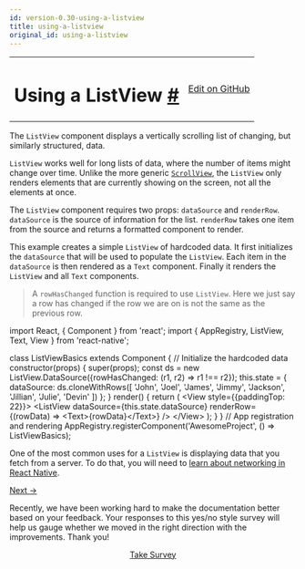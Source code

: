 ```yaml
---
id: version-0.30-using-a-listview
title: using-a-listview
original_id: using-a-listview
---
```

<a id="content"></a><table width="100%"><tbody><tr><td><h1><a class="anchor" name="using-a-listview"></a>Using a ListView <a class="hash-link" href="docs/using-a-listview.html#using-a-listview">#</a></h1></td><td style="text-align:right;"><a target="_blank" href="https://github.com/facebook/react-native/blob/0.30-stable/docs/UsingAListView.md">Edit on GitHub</a></td></tr></tbody></table><div><p>The <code>ListView</code> component displays a vertically scrolling list of changing, but similarly structured, data.</p><p><code>ListView</code> works well for long lists of data, where the number of items might change over time. Unlike the more generic <a href="/react-native/docs/using-a-scrollview.html" target=""><code>ScrollView</code></a>, the <code>ListView</code> only renders elements that are currently showing on the screen, not all the elements at once.</p><p>The <code>ListView</code> component requires two props: <code>dataSource</code> and <code>renderRow</code>. <code>dataSource</code> is the source of information for the list. <code>renderRow</code> takes one item from the source and returns a formatted component to render.</p><p>This example creates a simple <code>ListView</code> of hardcoded data. It first initializes the <code>dataSource</code> that will be used to populate the <code>ListView</code>. Each item in the <code>dataSource</code> is then rendered as a <code>Text</code> component. Finally it renders the <code>ListView</code> and all <code>Text</code> components.</p><blockquote><p>A <code>rowHasChanged</code> function is required to use <code>ListView</code>. Here we just say a row has changed if the row we are on is not the same as the previous row.</p></blockquote><div class="prism language-javascript">import React<span class="token punctuation">,</span> <span class="token punctuation">{</span> Component <span class="token punctuation">}</span> from <span class="token string">'react'</span><span class="token punctuation">;</span>
import <span class="token punctuation">{</span> AppRegistry<span class="token punctuation">,</span> ListView<span class="token punctuation">,</span> Text<span class="token punctuation">,</span> View <span class="token punctuation">}</span> from <span class="token string">'react-native'</span><span class="token punctuation">;</span>

class <span class="token class-name">ListViewBasics</span> extends <span class="token class-name">Component</span> <span class="token punctuation">{</span>
 <span class="token comment" spellcheck="true"> // Initialize the hardcoded data
</span>  <span class="token function">constructor<span class="token punctuation">(</span></span>props<span class="token punctuation">)</span> <span class="token punctuation">{</span>
    <span class="token function">super<span class="token punctuation">(</span></span>props<span class="token punctuation">)</span><span class="token punctuation">;</span>
    const ds <span class="token operator">=</span> <span class="token keyword">new</span> <span class="token class-name">ListView<span class="token punctuation">.</span>DataSource</span><span class="token punctuation">(</span><span class="token punctuation">{</span>rowHasChanged<span class="token punctuation">:</span> <span class="token punctuation">(</span>r1<span class="token punctuation">,</span> r2<span class="token punctuation">)</span> <span class="token operator">=</span><span class="token operator">&gt;</span> r1 <span class="token operator">!</span><span class="token operator">==</span> r2<span class="token punctuation">}</span><span class="token punctuation">)</span><span class="token punctuation">;</span>
    <span class="token keyword">this</span><span class="token punctuation">.</span>state <span class="token operator">=</span> <span class="token punctuation">{</span>
      dataSource<span class="token punctuation">:</span> ds<span class="token punctuation">.</span><span class="token function">cloneWithRows<span class="token punctuation">(</span></span><span class="token punctuation">[</span>
        <span class="token string">'John'</span><span class="token punctuation">,</span> <span class="token string">'Joel'</span><span class="token punctuation">,</span> <span class="token string">'James'</span><span class="token punctuation">,</span> <span class="token string">'Jimmy'</span><span class="token punctuation">,</span> <span class="token string">'Jackson'</span><span class="token punctuation">,</span> <span class="token string">'Jillian'</span><span class="token punctuation">,</span> <span class="token string">'Julie'</span><span class="token punctuation">,</span> <span class="token string">'Devin'</span>
      <span class="token punctuation">]</span><span class="token punctuation">)</span>
    <span class="token punctuation">}</span><span class="token punctuation">;</span>
  <span class="token punctuation">}</span>
  <span class="token function">render<span class="token punctuation">(</span></span><span class="token punctuation">)</span> <span class="token punctuation">{</span>
    <span class="token keyword">return</span> <span class="token punctuation">(</span>
      &lt;View style<span class="token operator">=</span><span class="token punctuation">{</span><span class="token punctuation">{</span>paddingTop<span class="token punctuation">:</span> <span class="token number">22</span><span class="token punctuation">}</span><span class="token punctuation">}</span><span class="token operator">&gt;</span>
        &lt;ListView
          dataSource<span class="token operator">=</span><span class="token punctuation">{</span><span class="token keyword">this</span><span class="token punctuation">.</span>state<span class="token punctuation">.</span>dataSource<span class="token punctuation">}</span>
          renderRow<span class="token operator">=</span><span class="token punctuation">{</span><span class="token punctuation">(</span>rowData<span class="token punctuation">)</span> <span class="token operator">=</span><span class="token operator">&gt;</span> &lt;Text<span class="token operator">&gt;</span><span class="token punctuation">{</span>rowData<span class="token punctuation">}</span>&lt;<span class="token operator">/</span>Text<span class="token operator">&gt;</span><span class="token punctuation">}</span>
        <span class="token operator">/</span><span class="token operator">&gt;</span>
      &lt;<span class="token operator">/</span>View<span class="token operator">&gt;</span>
    <span class="token punctuation">)</span><span class="token punctuation">;</span>
  <span class="token punctuation">}</span>
<span class="token punctuation">}</span>
<span class="token comment" spellcheck="true">
// App registration and rendering
</span>AppRegistry<span class="token punctuation">.</span><span class="token function">registerComponent<span class="token punctuation">(</span></span><span class="token string">'AwesomeProject'</span><span class="token punctuation">,</span> <span class="token punctuation">(</span><span class="token punctuation">)</span> <span class="token operator">=</span><span class="token operator">&gt;</span> ListViewBasics<span class="token punctuation">)</span><span class="token punctuation">;</span></div><p>One of the most common uses for a <code>ListView</code> is displaying data that you fetch from a server. To do that, you will need to <a href="/react-native/docs/network.html" target="">learn about networking in React Native</a>.</p></div><div class="docs-prevnext"><a class="docs-next" href="docs/network.html#content">Next →</a></div><div class="survey"><div class="survey-image"></div><p>Recently, we have been working hard to make the documentation better based on your feedback. Your responses to this yes/no style survey will help us gauge whether we moved in the right direction with the improvements. Thank you!</p><center><a class="button" href="https://www.facebook.com/survey?oid=516954245168428">Take Survey</a></center></div>